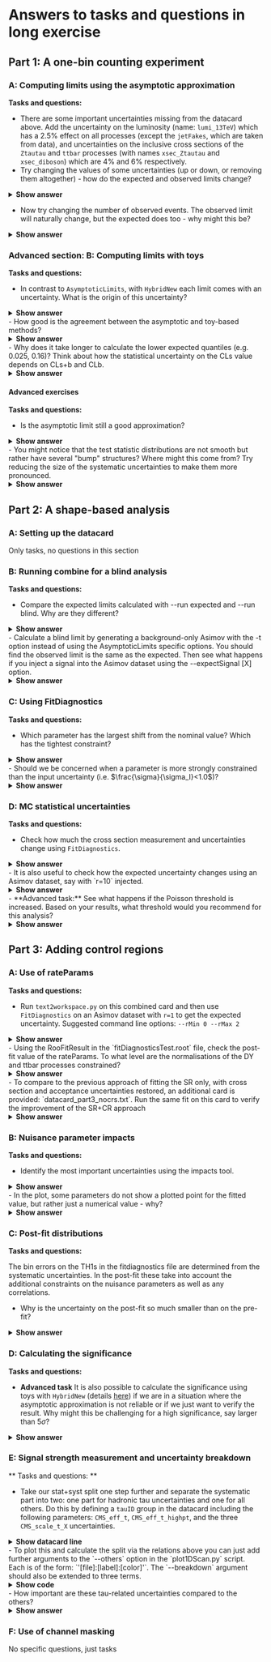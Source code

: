 # Answers to tasks and questions in long exercise

## Part 1: A one-bin counting experiment

### A: Computing limits using the asymptotic approximation

**Tasks and questions:**

  -   There are some important uncertainties missing from the datacard above. Add the uncertainty on the luminosity (name: `lumi_13TeV`) which has a 2.5% effect on all processes (except the `jetFakes`, which are taken from data), and uncertainties on the inclusive cross sections of the `Ztautau` and `ttbar` processes (with names `xsec_Ztautau` and `xsec_diboson`) which are 4% and 6% respectively.
  -   Try changing the values of some uncertainties (up or down, or removing them altogether) - how do the expected and observed limits change?
<details>
<summary><b>Show answer</b></summary>

<b> Larger uncertainties make the limits worse (ie, higher values of the limit); smaller uncertainties improve the limit (lower values of the limit). </b>

</details>

  -   Now try changing the number of observed events. The observed limit will naturally change, but the expected does too - why might this be?
<details>
<summary><b>Show answer</b></summary>

<b> This is because the expected limit relies on a background-only Asimov dataset that is created <em> after </em> a background-only fit to the data. By changing the observed the pulls on the NPs in this fit also change, and therefore so does the expected sensitivity.</b>

</details>

### Advanced section: B: Computing limits with toys

**Tasks and questions:**

  - In contrast to `AsymptoticLimits`, with `HybridNew` each limit comes with an uncertainty. What is the origin of this uncertainty?
<details>
<summary><b>Show answer</b></summary>

<b> The uncertainty is caused by the limited number of toys: the values of CLs+b and CLb come from counting the number of toys in the tails of the test statistic distributions. The number of toys used can be adjusted with the option <code> --toysH </code> </b>

</details>
  - How good is the agreement between the asymptotic and toy-based methods?
<details>
<summary><b>Show answer</b></summary>

<b> The agreement should be pretty good in this example, but will generally break down once we get to the level of 0-5 events. </b>

</details>
  - Why does it take longer to calculate the lower expected quantiles (e.g. 0.025, 0.16)? Think about how the statistical uncertainty on the CLs value depends on CLs+b and CLb.
<details>
<summary><b>Show answer</b></summary>

<b> For this we need the definition of CLs = CLs+b / CLb. The 0.025 expected quantile is by definition where CLb = 0.025, so for a 95% CL limit we have CLs = 0.05, implying we are looking for the value of r where CLs+b = 0.00125. With 1000 s+b toys we would then only expect `1000 * 0.00125 = 1.25` toys in the tail region we have to integrate over. Contrast this to the median limit where 25 toys would be in this region. This means we have to generate a much larger numbers of toys to get the same statistical power.</b>

</details>

#### Advanced exercises
**Tasks and questions:**

  - Is the asymptotic limit still a good approximation?
<details>
<summary><b>Show answer</b></summary>

  <b> A "good" approximation is not well defined, but the difference is clearly larger here. </b>

</details>
  - You might notice that the test statistic distributions are not smooth but rather have several "bump" structures? Where might this come from? Try reducing the size of the systematic uncertainties to make them more pronounced.
<details>
<summary><b>Show answer</b></summary>

<b> This bump structure comes from the discrete-ness of the Poisson sampling of the toy datasets. Systematic uncertainties then smear these bumps out, but without systematics we would see delta functions corresponding to the possible integer number of events that could be observed. Once we go to more typical multi-bin analyses with more events and systematic uncertainties these discrete-ness washes out very quickly. </b>

</details>


## Part 2: A shape-based analysis

### A: Setting up the datacard

Only tasks, no questions in this section

### B: Running combine for a blind analysis

**Tasks and questions:**

  - Compare the expected limits calculated with --run expected and --run blind. Why are they different?
<details>
<summary><b>Show answer</b></summary>

<b> When using --run blind combine will create a background-only Asimov dataset without performing a fit to data first. With --run expected, the observed limit isn't shown, but the background-only Asimov dataset used for the limit calculation is still created after a background-only fit to the data. </b>

</details>
  - Calculate a blind limit by generating a background-only Asimov with the -t option instead of using the AsymptoticLimits specific options. You should find the observed limit is the same as the expected. Then see what happens if you inject a signal into the Asimov dataset using the --expectSignal [X] option.
<details>
<summary><b>Show answer</b></summary>

<b> You should see that with a signal injected the observed limit is worse (has a higher value) than the expected limit: for the expected limit the b-only Asimov dataset is still used, but the observed limit is now calculated on the signal + background Asimov dataset, with a signal at the specified cross section [X]. </b>

</details>

### C: Using FitDiagnostics

**Tasks and questions:**

  - Which parameter has the largest shift from the nominal value? Which has the tightest constraint?
<details>
<summary><b>Show answer</b></summary>
  
<b>  <code> CMS_eff_t_highpt </code> should have the largest shift from the nominal value (around 0.47), <code> norm_jetFakes </code> has the tightest constraint (to 25% of the input uncertainty). </b>

</details>
  - Should we be concerned when a parameter is more strongly constrained than the input uncertainty (i.e. $\frac{\sigma}{\sigma_I}<1.0$)?
<details>
<summary><b>Show answer</b></summary>

<b> This is still a hot topic in CMS analyses today, and there isn't a right or wrong answer. Essentially we have to judge if our analysis should really be able to provide more information about this parameter than the external measurement that gave us the input uncertainty. So we would not expect to be able to constrain the luminosity uncertainty for example, but uncertainties specific to the analysis might legitimately be constrained. </b>

</details>


### D: MC statistical uncertainties
**Tasks and questions:**

  - Check how much the cross section measurement and uncertainties change using `FitDiagnostics`.
<details>
<summary><b>Show answer</b></summary>

  <b> Without autoMCStats we find: <code> Best fit r: -2.73273  -2.13428/+3.38185</code>, with autoMCStats: <code> Best fit r: -3.07825  -3.17742/+3.7087 </code> </b>

</details>
  - It is also useful to check how the expected uncertainty changes using an Asimov dataset, say with `r=10` injected.
<details>
<summary><b>Show answer</b></summary>

  <b> Without autoMCStats we find: <code> Best fit r: 9.99978  -4.85341/+6.56233 </code>, with autoMCStats: <code> Best fit r: 9.99985  -5.24634/+6.98266 </code> </b>

</details>
  - **Advanced task:** See what happens if the Poisson threshold is increased. Based on your results, what threshold would you recommend for this analysis?
<details>
<summary><b>Show answer</b></summary>

<b> At first the uncertainties increase, as the threshold increases, and at some point they stabilise. A Poisson threshold at 10 is probably reasonable for this analysis. </b>

</details>

## Part 3: Adding control regions

### A: Use of rateParams

**Tasks and questions:**

  - Run `text2workspace.py` on this combined card and then use `FitDiagnostics` on an Asimov dataset with `r=1` to get the expected uncertainty. Suggested command line options: `--rMin 0 --rMax 2`
<details>
<summary><b>Show answer</b></summary>

  <b> As expected uncertainty you should get <code> -0.417238/+0.450593 </code> </b>

</details>
  - Using the RooFitResult in the `fitDiagnosticsTest.root` file, check the post-fit value of the rateParams. To what level are the normalisations of the DY and ttbar processes constrained?
<details>
<summary><b>Show answer</b></summary>

  <b> They are constrained to around 1-2% </b>

</details>
  - To compare to the previous approach of fitting the SR only, with cross section and acceptance uncertainties restored, an additional card is provided: `datacard_part3_nocrs.txt`. Run the same fit on this card to verify the improvement of the SR+CR approach
<details>
<summary><b>Show answer</b></summary>

  <b> The expected uncertainty is larger with only the SR: <code> -0.465799/+0.502088 </code> compared with <code> -0.417238/+0.450593 </code> in the SR+CR approach. </b>

</details>


### B: Nuisance parameter impacts
**Tasks and questions:**

  - Identify the most important uncertainties using the impacts tool.
<details>
<summary><b>Show answer</b></summary>
  
 <b> The most important uncertainty is <code>norm_jetFakes</code>, followed by two MC statistical uncerainties (<code>prop_binsignal_region_bin8</code> and <code>prop_binsignal_region_bin9</code>).</b>

</details>
  - In the plot, some parameters do not show a plotted point for the fitted value, but rather just a numerical value - why?
<details>
<summary><b>Show answer</b></summary>

  <b> These are freely floating parameters (<code> rate_ttbar </code> and <code> rate_Zll </code>). They have no prior constraint (and so no shift from the nominal value relative to the input uncertainty) - we show the best-fit value + uncertainty directly. </b>

</details>


### C: Post-fit distributions
**Tasks and questions:**

 The bin errors on the TH1s in the fitdiagnostics file are determined from the systematic uncertainties. In the post-fit these take into account the additional constraints on the nuisance parameters as well as any correlations.

  - Why is the uncertainty on the post-fit so much smaller than on the pre-fit?
<details>
<summary><b>Show answer</b></summary>

<b> There are two effects at play here: the nuisance parameters get constrained, and there are anti-correlations between the parameters which also have the effect of reducing the total uncertainty. Note: the post-fit uncertainty could become larger when rateParams are present as they are not taken into account in the pre-fit uncertainty but do enter in the post-fit uncertainty. </b>

</details>


### D: Calculating the significance
**Tasks and questions:**

  - **Advanced task** It is also possible to calculate the significance using toys with `HybridNew` (details [here](http://cms-analysis.github.io/HiggsAnalysis-CombinedLimit/part3/commonstatsmethods/#computing-significances-with-toys)) if we are in a situation where the asymptotic approximation is not reliable or if we just want to verify the result. Why might this be challenging for a high significance, say larger than $5\sigma$?
<details>
<summary><b>Show answer</b></summary>

<b> A significance of $5\sigma$ corresponds to a p-value of around $3\cdot 10^{-7}$ - so we need to populate the very tail of the test statistic distribution and this requires generating a large number of toys. </b>

</details>


### E: Signal strength measurement and uncertainty breakdown

** Tasks and questions: **

  - Take our stat+syst split one step further and separate the systematic part into two: one part for hadronic tau uncertainties and one for all others. Do this by defining a `tauID` group in the datacard including the following parameters: `CMS_eff_t`, `CMS_eff_t_highpt`, and the three `CMS_scale_t_X` uncertainties.

<details>
<summary><b>Show datacard line</b></summary>

<b> You should add this line to the end of the datacard:
```shell
tauID group = CMS_eff_t CMS_eff_t_highpt CMS_scale_t_1prong0pi0_13TeV CMS_scale_t_1prong1pi0_13TeV CMS_scale_t_3prong0pi0_13TeV
```
  </b>
</details>
  - To plot this and calculate the split via the relations above you can just add further arguments to the `--others` option in the `plot1DScan.py` script. Each is of the form: `'[file]:[label]:[color]'`. The `--breakdown` argument should also be extended to three terms.

<details>
<summary><b>Show code</b></summary>

<b> This can be done as:
```shell
python plot1DScan.py higgsCombine.part3E.MultiDimFit.mH200.root --others 'higgsCombine.part3E.freezeTauID.MultiDimFit.mH200.root:FreezeTauID:4' 'higgsCombine.part3E.freezeAll.MultiDimFit.mH200.root:FreezeAll:2' -o freeze_third_attempt --breakdown TauID,OtherSyst,Stat

```
  </b>
</details>
  - How important are these tau-related uncertainties compared to the others?
<details>
<summary><b>Show answer</b></summary>

<b> They are smaller than both the statistical uncertainty and the remaining systematic uncertainties </b>

</details>


### F: Use of channel masking

No specific questions, just tasks
